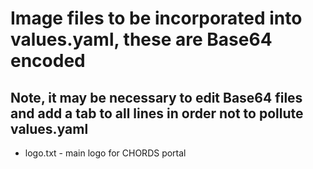 # Image files to be incorporated into values.yaml, these are Base64 encoded

## Note, it may be necessary to edit Base64 files and add a tab to all lines in order not to pollute values.yaml

* logo.txt - main logo for CHORDS portal